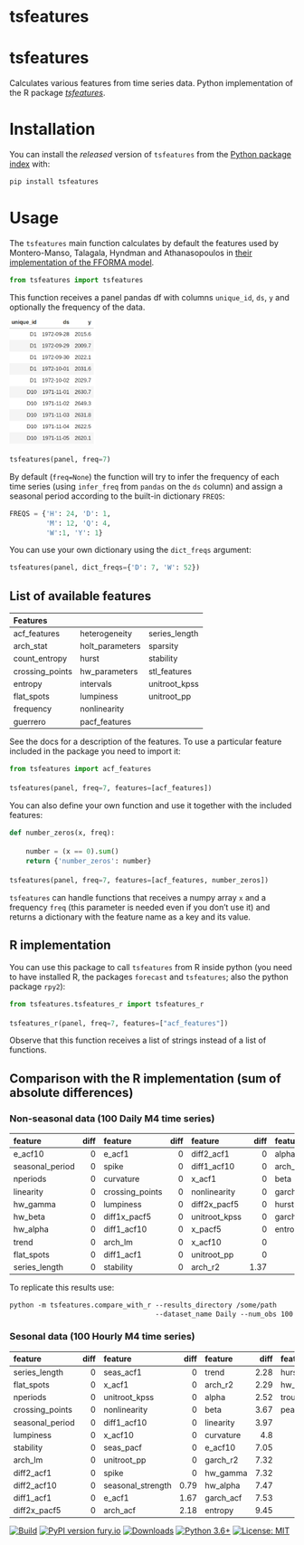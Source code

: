 # tsfeatures


<!-- WARNING: THIS FILE WAS AUTOGENERATED! DO NOT EDIT! -->

# tsfeatures

Calculates various features from time series data. Python implementation
of the R package
*[tsfeatures](https://github.com/robjhyndman/tsfeatures)*.

# Installation

You can install the *released* version of `tsfeatures` from the [Python
package index](pypi.org) with:

``` python
pip install tsfeatures
```

# Usage

The `tsfeatures` main function calculates by default the features used
by Montero-Manso, Talagala, Hyndman and Athanasopoulos in [their
implementation of the FFORMA
model](https://htmlpreview.github.io/?https://github.com/robjhyndman/M4metalearning/blob/master/docs/M4_methodology.html#features).

``` python
from tsfeatures import tsfeatures
```

This function receives a panel pandas df with columns `unique_id`, `ds`,
`y` and optionally the frequency of the data.

<img src=https://raw.githubusercontent.com/FedericoGarza/tsfeatures/master/.github/images/y_train.png width="152">

``` python
tsfeatures(panel, freq=7)
```

By default (`freq=None`) the function will try to infer the frequency of
each time series (using `infer_freq` from `pandas` on the `ds` column)
and assign a seasonal period according to the built-in dictionary
`FREQS`:

``` python
FREQS = {'H': 24, 'D': 1,
         'M': 12, 'Q': 4,
         'W':1, 'Y': 1}
```

You can use your own dictionary using the `dict_freqs` argument:

``` python
tsfeatures(panel, dict_freqs={'D': 7, 'W': 52})
```

## List of available features

| Features        |                 |               |
| :-------------- | :-------------- | :------------ |
| acf_features    | heterogeneity   | series_length |
| arch_stat       | holt_parameters | sparsity      |
| count_entropy   | hurst           | stability     |
| crossing_points | hw_parameters   | stl_features  |
| entropy         | intervals       | unitroot_kpss |
| flat_spots      | lumpiness       | unitroot_pp   |
| frequency       | nonlinearity    |               |
| guerrero        | pacf_features   |               |

See the docs for a description of the features. To use a particular
feature included in the package you need to import it:

``` python
from tsfeatures import acf_features

tsfeatures(panel, freq=7, features=[acf_features])
```

You can also define your own function and use it together with the
included features:

``` python
def number_zeros(x, freq):

    number = (x == 0).sum()
    return {'number_zeros': number}

tsfeatures(panel, freq=7, features=[acf_features, number_zeros])
```

`tsfeatures` can handle functions that receives a numpy array `x` and a
frequency `freq` (this parameter is needed even if you don’t use it) and
returns a dictionary with the feature name as a key and its value.

## R implementation

You can use this package to call `tsfeatures` from R inside python (you
need to have installed R, the packages `forecast` and `tsfeatures`; also
the python package `rpy2`):

``` python
from tsfeatures.tsfeatures_r import tsfeatures_r

tsfeatures_r(panel, freq=7, features=["acf_features"])
```

Observe that this function receives a list of strings instead of a list
of functions.

## Comparison with the R implementation (sum of absolute differences)

### Non-seasonal data (100 Daily M4 time series)

| feature         | diff | feature         | diff | feature       | diff | feature   |  diff |
| :-------------- | ---: | :-------------- | ---: | :------------ | ---: | :-------- | ----: |
| e_acf10         |    0 | e_acf1          |    0 | diff2_acf1    |    0 | alpha     |   3.2 |
| seasonal_period |    0 | spike           |    0 | diff1_acf10   |    0 | arch_acf  |   3.3 |
| nperiods        |    0 | curvature       |    0 | x_acf1        |    0 | beta      |  4.04 |
| linearity       |    0 | crossing_points |    0 | nonlinearity  |    0 | garch_r2  |  4.74 |
| hw_gamma        |    0 | lumpiness       |    0 | diff2x_pacf5  |    0 | hurst     |  5.45 |
| hw_beta         |    0 | diff1x_pacf5    |    0 | unitroot_kpss |    0 | garch_acf |  5.53 |
| hw_alpha        |    0 | diff1_acf10     |    0 | x_pacf5       |    0 | entropy   | 11.65 |
| trend           |    0 | arch_lm         |    0 | x_acf10       |    0 |           |       |
| flat_spots      |    0 | diff1_acf1      |    0 | unitroot_pp   |    0 |           |       |
| series_length   |    0 | stability       |    0 | arch_r2       | 1.37 |           |       |

To replicate this results use:

``` console
python -m tsfeatures.compare_with_r --results_directory /some/path
                                    --dataset_name Daily --num_obs 100
```

### Sesonal data (100 Hourly M4 time series)

| feature         | diff | feature           | diff | feature   | diff | feature |  diff |
| :-------------- | ---: | :---------------- | ---: | :-------- | ---: | :------ | ----: |
| series_length   |    0 | seas_acf1         |    0 | trend     | 2.28 | hurst   | 26.02 |
| flat_spots      |    0 | x_acf1            |    0 | arch_r2   | 2.29 | hw_beta | 32.39 |
| nperiods        |    0 | unitroot_kpss     |    0 | alpha     | 2.52 | trough  |    35 |
| crossing_points |    0 | nonlinearity      |    0 | beta      | 3.67 | peak    |    69 |
| seasonal_period |    0 | diff1_acf10       |    0 | linearity | 3.97 |         |       |
| lumpiness       |    0 | x_acf10           |    0 | curvature |  4.8 |         |       |
| stability       |    0 | seas_pacf         |    0 | e_acf10   | 7.05 |         |       |
| arch_lm         |    0 | unitroot_pp       |    0 | garch_r2  | 7.32 |         |       |
| diff2_acf1      |    0 | spike             |    0 | hw_gamma  | 7.32 |         |       |
| diff2_acf10     |    0 | seasonal_strength | 0.79 | hw_alpha  | 7.47 |         |       |
| diff1_acf1      |    0 | e_acf1            | 1.67 | garch_acf | 7.53 |         |       |
| diff2x_pacf5    |    0 | arch_acf          | 2.18 | entropy   | 9.45 |         |       |

[![Build](https://github.com/FedericoGarza/tsfeatures/workflows/Python%20package/badge.svg)](https://github.com/FedericoGarza/tsfeatures/tree/master)
[![PyPI version
fury.io](https://badge.fury.io/py/tsfeatures.svg)](https://pypi.python.org/pypi/tsfeatures/)
[![Downloads](https://pepy.tech/badge/tsfeatures.png)](https://pepy.tech/project/tsfeatures)
[![Python
3.6+](https://img.shields.io/badge/python-3.7+-blue.svg)](https://www.python.org/downloads/release/python-370+/)
[![License:
MIT](https://img.shields.io/badge/License-MIT-green.svg)](https://github.com/FedericoGarza/tsfeatures/blob/master/LICENSE)

